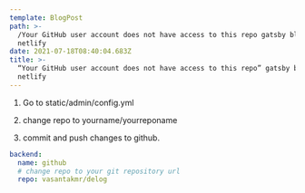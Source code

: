 ```yaml
---
template: BlogPost
path: >-
  /Your GitHub user account does not have access to this repo gatsby blog
  netlify
date: 2021-07-18T08:40:04.683Z
title: >-
  “Your GitHub user account does not have access to this repo” gatsby blog
  netlify
---
```

1) Go to static/admin/config.yml

2) change repo to yourname/yourreponame

3) commit and push changes to github.

```yaml
backend:
  name: github
  # change repo to your git repository url
  repo: vasantakmr/delog

```
